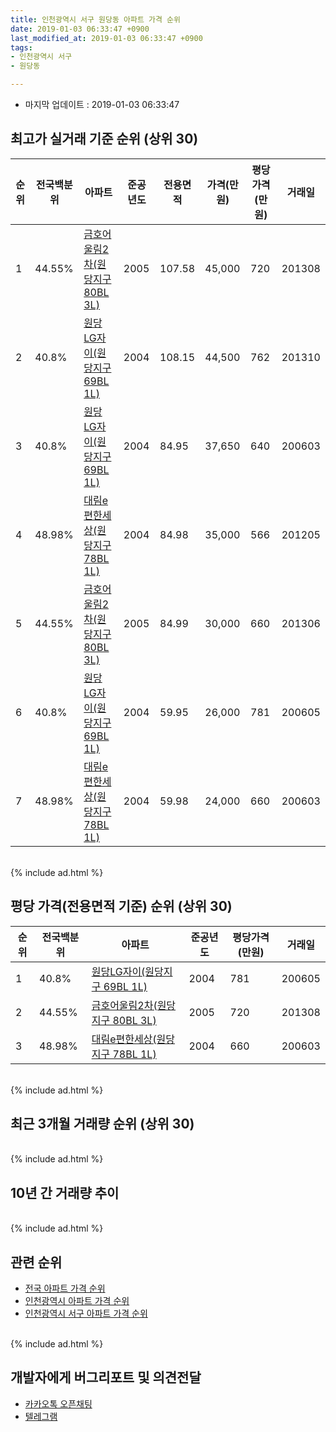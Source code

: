 ```yaml
---
title: 인천광역시 서구 원당동 아파트 가격 순위
date: 2019-01-03 06:33:47 +0900
last_modified_at: 2019-01-03 06:33:47 +0900
tags:
- 인천광역시 서구
- 원당동

---
```


* 마지막 업데이트 : 2019-01-03 06:33:47

## 최고가 실거래 기준 순위 (상위 30)


|순위|전국백분위|아파트|준공년도|전용면적|가격(만원)|평당가격(만원)|거래일|
|---|---|---|---|---|---|---|---|
|1|44.55%|[금호어울림2차(원당지구 80BL 3L)](https://search.naver.com/search.naver?query=%EC%9D%B8%EC%B2%9C%EA%B4%91%EC%97%AD%EC%8B%9C+%EC%84%9C%EA%B5%AC+%EC%9B%90%EB%8B%B9%EB%8F%99+%EA%B8%88%ED%98%B8%EC%96%B4%EC%9A%B8%EB%A6%BC2%EC%B0%A8%28%EC%9B%90%EB%8B%B9%EC%A7%80%EA%B5%AC+80BL+3L%29)|2005|107.58|45,000|720|201308|
|2|40.8%|[원당LG자이(원당지구 69BL 1L)](https://search.naver.com/search.naver?query=%EC%9D%B8%EC%B2%9C%EA%B4%91%EC%97%AD%EC%8B%9C+%EC%84%9C%EA%B5%AC+%EC%9B%90%EB%8B%B9%EB%8F%99+%EC%9B%90%EB%8B%B9LG%EC%9E%90%EC%9D%B4%28%EC%9B%90%EB%8B%B9%EC%A7%80%EA%B5%AC+69BL+1L%29)|2004|108.15|44,500|762|201310|
|3|40.8%|[원당LG자이(원당지구 69BL 1L)](https://search.naver.com/search.naver?query=%EC%9D%B8%EC%B2%9C%EA%B4%91%EC%97%AD%EC%8B%9C+%EC%84%9C%EA%B5%AC+%EC%9B%90%EB%8B%B9%EB%8F%99+%EC%9B%90%EB%8B%B9LG%EC%9E%90%EC%9D%B4%28%EC%9B%90%EB%8B%B9%EC%A7%80%EA%B5%AC+69BL+1L%29)|2004|84.95|37,650|640|200603|
|4|48.98%|[대림e편한세상(원당지구 78BL 1L)](https://search.naver.com/search.naver?query=%EC%9D%B8%EC%B2%9C%EA%B4%91%EC%97%AD%EC%8B%9C+%EC%84%9C%EA%B5%AC+%EC%9B%90%EB%8B%B9%EB%8F%99+%EB%8C%80%EB%A6%BCe%ED%8E%B8%ED%95%9C%EC%84%B8%EC%83%81%28%EC%9B%90%EB%8B%B9%EC%A7%80%EA%B5%AC+78BL+1L%29)|2004|84.98|35,000|566|201205|
|5|44.55%|[금호어울림2차(원당지구 80BL 3L)](https://search.naver.com/search.naver?query=%EC%9D%B8%EC%B2%9C%EA%B4%91%EC%97%AD%EC%8B%9C+%EC%84%9C%EA%B5%AC+%EC%9B%90%EB%8B%B9%EB%8F%99+%EA%B8%88%ED%98%B8%EC%96%B4%EC%9A%B8%EB%A6%BC2%EC%B0%A8%28%EC%9B%90%EB%8B%B9%EC%A7%80%EA%B5%AC+80BL+3L%29)|2005|84.99|30,000|660|201306|
|6|40.8%|[원당LG자이(원당지구 69BL 1L)](https://search.naver.com/search.naver?query=%EC%9D%B8%EC%B2%9C%EA%B4%91%EC%97%AD%EC%8B%9C+%EC%84%9C%EA%B5%AC+%EC%9B%90%EB%8B%B9%EB%8F%99+%EC%9B%90%EB%8B%B9LG%EC%9E%90%EC%9D%B4%28%EC%9B%90%EB%8B%B9%EC%A7%80%EA%B5%AC+69BL+1L%29)|2004|59.95|26,000|781|200605|
|7|48.98%|[대림e편한세상(원당지구 78BL 1L)](https://search.naver.com/search.naver?query=%EC%9D%B8%EC%B2%9C%EA%B4%91%EC%97%AD%EC%8B%9C+%EC%84%9C%EA%B5%AC+%EC%9B%90%EB%8B%B9%EB%8F%99+%EB%8C%80%EB%A6%BCe%ED%8E%B8%ED%95%9C%EC%84%B8%EC%83%81%28%EC%9B%90%EB%8B%B9%EC%A7%80%EA%B5%AC+78BL+1L%29)|2004|59.98|24,000|660|200603|


<br>
{% include ad.html %}
<br>

## 평당 가격(전용면적 기준) 순위 (상위 30)


|순위|전국백분위|아파트|준공년도|평당가격(만원)|거래일|
|---|---|---|---|---|---|
|1|40.8%|[원당LG자이(원당지구 69BL 1L)](https://search.naver.com/search.naver?query=%EC%9D%B8%EC%B2%9C%EA%B4%91%EC%97%AD%EC%8B%9C+%EC%84%9C%EA%B5%AC+%EC%9B%90%EB%8B%B9%EB%8F%99+%EC%9B%90%EB%8B%B9LG%EC%9E%90%EC%9D%B4%28%EC%9B%90%EB%8B%B9%EC%A7%80%EA%B5%AC+69BL+1L%29)|2004|781|200605|
|2|44.55%|[금호어울림2차(원당지구 80BL 3L)](https://search.naver.com/search.naver?query=%EC%9D%B8%EC%B2%9C%EA%B4%91%EC%97%AD%EC%8B%9C+%EC%84%9C%EA%B5%AC+%EC%9B%90%EB%8B%B9%EB%8F%99+%EA%B8%88%ED%98%B8%EC%96%B4%EC%9A%B8%EB%A6%BC2%EC%B0%A8%28%EC%9B%90%EB%8B%B9%EC%A7%80%EA%B5%AC+80BL+3L%29)|2005|720|201308|
|3|48.98%|[대림e편한세상(원당지구 78BL 1L)](https://search.naver.com/search.naver?query=%EC%9D%B8%EC%B2%9C%EA%B4%91%EC%97%AD%EC%8B%9C+%EC%84%9C%EA%B5%AC+%EC%9B%90%EB%8B%B9%EB%8F%99+%EB%8C%80%EB%A6%BCe%ED%8E%B8%ED%95%9C%EC%84%B8%EC%83%81%28%EC%9B%90%EB%8B%B9%EC%A7%80%EA%B5%AC+78BL+1L%29)|2004|660|200603|


<br>
{% include ad.html %}
<br>

## 최근 3개월 거래량 순위 (상위 30)


<div style="width:100%;">
    <canvas id="deal_count_ranking" height="250"></canvas>
</div>


<script>
new Chart(document.getElementById("deal_count_ranking"), {
    type: 'horizontalBar',
    data: {
        labels: ['원당LG자이(원당지구 69BL 1L)', '대림e편한세상(원당지구 78BL 1L)'],
        datasets: [{
            label: '실거래 수',
            data: [3, 2],
            borderColor: "rgba(255, 0, 128, 1)",
            backgroundColor: "rgba(255, 0, 128, 0.5)",
            fill: false,
        }]
    },
    options: {
        responsive: true,
        title: {
            display: true,
            text: '최근 3개월 거래량 순위'
        },
        tooltips: {
            mode: 'index',
            intersect: false,
            callbacks: {
                title: function(tooltipItems, data) {
                    return "실거래 수:";
                },
                label: function(tooltipItem, data) {
                    return data.labels[tooltipItem.index] + ": " + tooltipItem.xLabel;
                }
            }
        },
        hover: {
            mode: 'nearest',
            intersect: true
        },
        scales: {
            xAxes: [{
                display: true,
                scaleLabel: {
                    display: true,
                    labelString: '실거래 수'
                },
                ticks: {
                    suggestedMin: 0,
                }
            }],
            yAxes: [{
                display: true,
                ticks: {
                    autoSkip: false,
                    callback: function(value, index, values) {
                        if (value.length > 15)
                            return value.substr(0, 13) + "...";
                        else
                            return value;
                    }
                },
                scaleLabel: {
                    display: false,
                }
            }]
        }
    }
});

</script>


<br>
{% include ad.html %}
<br>

## 10년 간 거래량 추이


<div style="width:100%;">
    <canvas id="deal_progress" height="250"></canvas>
</div>

<script>
new Chart(document.getElementById("deal_progress"), {
    type: 'line',
    data: {
        labels: ['200901','200902','200903','200904','200905','200906','200907','200908','200909','200910','200911','200912','201001','201002','201003','201004','201005','201006','201007','201008','201009','201010','201011','201012','201101','201102','201103','201104','201105','201106','201107','201108','201109','201110','201111','201112','201201','201202','201203','201204','201205','201206','201207','201208','201209','201210','201211','201212','201301','201302','201303','201304','201305','201306','201307','201308','201309','201310','201311','201312','201401','201402','201403','201404','201405','201406','201407','201408','201409','201410','201411','201412','201501','201502','201503','201504','201505','201506','201507','201508','201509','201510','201511','201512','201601','201602','201603','201604','201605','201606','201607','201608','201609','201610','201611','201612','201701','201702','201703','201704','201705','201706','201707','201708','201709','201710','201711','201712','201801','201802','201803','201804','201805','201806','201807','201808','201809','201810','201811','201812','201901'],
        datasets: [{
            label: '실거래 수',
            pointRadius: 1,
            data: [2, 1, 0, 3, 0, 2, 1, 7, 2, 0, 0, 2, 2, 0, 4, 3, 4, 5, 0, 0, 1, 0, 1, 1, 2, 0, 1, 0, 2, 5, 7, 8, 7, 6, 8, 5, 11, 6, 4, 7, 13, 4, 9, 11, 10, 17, 9, 8, 10, 5, 10, 12, 16, 14, 8, 15, 11, 24, 7, 6, 6, 13, 16, 5, 8, 9, 6, 8, 6, 19, 11, 7, 9, 19, 22, 9, 14, 7, 22, 5, 7, 16, 12, 5, 4, 5, 13, 11, 12, 16, 16, 12, 47, 8, 0, 2, 6, 4, 7, 6, 10, 10, 14, 13, 8, 4, 7, 8, 6, 2, 6, 7, 4, 4, 6, 10, 7, 12, 5, 0, 0],
            borderColor: "rgba(255, 201, 14, 1)",
            backgroundColor: "rgba(255, 201, 14, 0.5)",
            fill: true,
        }]
    },
    options: {
        responsive: true,
        title: {
            display: true,
            text: '10년간 거래량 추이'
        },
        tooltips: {
            mode: 'index',
            intersect: false,
        },
        hover: {
            mode: 'nearest',
            intersect: true
        },
        scales: {
            xAxes: [{
                display: true,
                scaleLabel: {
                    display: true,
                    labelString: '년/월'
                }
            }],
            yAxes: [{
                display: true,
                ticks: {
                    suggestedMin: 0,
                },
                scaleLabel: {
                    display: true,
                    labelString: '실거래 수'
                }
            }]
        }
    }
});

</script>


<br>
{% include ad.html %}
<br>

## 관련 순위

- [전국 아파트 가격 순위](https://inasie.github.io/apt-ranking/전국)
- [인천광역시 아파트 가격 순위](https://inasie.github.io/apt-ranking/인천광역시)
- [인천광역시 서구 아파트 가격 순위](https://inasie.github.io/apt-ranking/인천광역시-서구)


<br>
{% include ad.html %}
<br>

## 개발자에게 버그리포트 및 의견전달

- [카카오톡 오픈채팅](https://open.kakao.com/o/gLJUAP4)
- [텔레그램](https://t.me/inasie)

